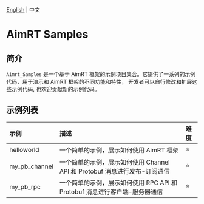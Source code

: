 [English](README.md) | 中文

# AimRT Samples

## 简介

`Aimrt_Samples` 是一个基于 AimRT 框架的示例项目集合。它提供了一系列的示例代码，用于演示和 AimRT 框架的不同功能和特性， 开发者可以自行修改和扩展这些示例代码, 也欢迎贡献新的示例代码。

## 示例列表

| 示例          | 描述                                                                       | 难度   |
| :------------ | :------------------------------------------------------------------------- | :----- |
| helloworld    | 一个简单的示例，展示如何使用 AimRT 框架                                    | :star: |
| my_pb_channel | 一个简单的示例，展示如何使用 Channel API 和 Protobuf 消息进行发布-订阅通信 | :star: |
| my_pb_rpc     | 一个简单的示例，展示如何使用 RPC API 和 Protobuf 消息进行客户端-服务器通信 | :star: |

